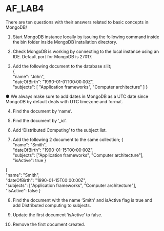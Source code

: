 # AF_LAB4
There are ten questions with their answers related to basic concepts in MongoDB/

1. Start MongoDB instance locally by issuing the following command inside the bin folder inside MongoDB installation directory.

2. Check MongoDB is working by connecting to the local instance using an IDE. Default port for MongoDB is 27017. 

3. Add the following document to the database sliit;     
{       
"name": "John",       
"dateOfBirth": "1990-01-01T00:00:00Z",       
"subjects": [ "Application frameworks", "Computer architecture" ] 
} 

● We always make sure to add dates in MongoDB as a UTC date since MongoDB by default deals with UTC timezone and format.

4. Find the document by ‘name’. 
 
5. Find the document by ’_id’.

6. Add ‘Distributed Computing’ to the subject list. 
 
7. Add the following 2 document to the same collection; 
 {      
 "name": "Smith",      
 "dateOfBirth": "1990-01-15T00:00:00Z",       
 "subjects": ["Application frameworks", "Computer architecture"],       
 "isActive": true } 
 
{      
"name": "Smith",      
"dateOfBirth": "1990-01-15T00:00:00Z",      
"subjects": ["Application frameworks", "Computer architecture"],      
"isActive": false 
} 
 
8. Find the document with the name ‘Smith’ and isActive flag is true and add Distributed computing to subjects.   
 
9. Update the first document ‘isActive’ to false.   
 
10. Remove the first document created.
